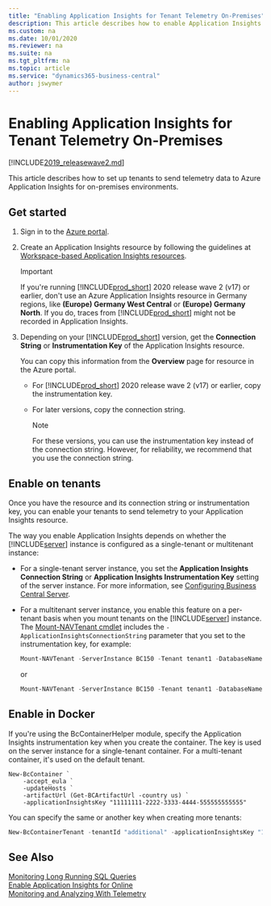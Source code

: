 ```yaml
---
title: "Enabling Application Insights for Tenant Telemetry On-Premises"
description: This article describes how to enable Application Insights for telemetry on-premises. 
ms.custom: na
ms.date: 10/01/2020
ms.reviewer: na
ms.suite: na
ms.tgt_pltfrm: na
ms.topic: article
ms.service: "dynamics365-business-central"
author: jswymer
---
```


# Enabling Application Insights for Tenant Telemetry On-Premises

[!INCLUDE[2019_releasewave2.md](../includes/2019_releasewave2.md)]

This article describes how to set up tenants to send telemetry data to Azure Application Insights for on-premises environments.

<!--
> [!IMPORTANT]
> If you using [!INCLUDE[prod_short](../includes/prod_short.md)] 2020 release wave 2 (v17) or earlier, emitting data to Azure Application Insights resources in Germany regions, like **(Europe) Germany West Central** or **(Europe) Germany North** , doesn't work. Until this issue is fixed, the mitigation is to create an Azure Application Insights resource in a region outside of Germany. Then, when the issue has been fixed, move the resource to the preferred region.
-->

## <a name="ApplicationInsights"></a>Get started

1. Sign in to the [Azure portal](https://portal.azure.com).
2. Create an Application Insights resource by following the guidelines at [Workspace-based Application Insights resources](/azure/azure-monitor/app/create-workspace-resource).

    > [!IMPORTANT]
    > If you're running [!INCLUDE[prod_short](../includes/prod_short.md)] 2020 release wave 2 (v17) or earlier, don't use an Azure Application Insights resource in Germany regions, like **(Europe) Germany West Central** or **(Europe) Germany North**. If you do, traces from [!INCLUDE[prod_short](../includes/prod_short.md)] might not be recorded in Application Insights.

3. Depending on your [!INCLUDE[prod_short](../includes/prod_short.md)] version, get the **Connection String** or **Instrumentation Key** of the Application Insights resource.

    You can copy this information from the **Overview** page for resource in the Azure portal.

    - For [!INCLUDE[prod_short](../includes/prod_short.md)] 2020 release wave 2 (v17) or earlier, copy the instrumentation key.

    - For later versions, copy the connection string.

        > [!NOTE]
        > For these versions, you can use the instrumentation key instead of the connection string. However, for reliability, we recommend that you use the connection string.  

## Enable on tenants

Once you have the resource and its connection string or instrumentation key, you can enable your tenants to send telemetry to your Application Insights resource.

The way you enable Application Insights depends on whether the [!INCLUDE[server](../developer/includes/server.md)] instance is configured as a single-tenant or multitenant instance:

- For a single-tenant server instance, you set the **Application Insights Connection String** or **Application Insights Instrumentation Key** setting of the server instance. For more information, see [Configuring Business Central Server](configure-server-instance.md#General).

- For a multitenant server instance, you enable this feature on a per-tenant basis when you mount tenants on the [!INCLUDE[server](../developer/includes/server.md)] instance. The [Mount-NAVTenant cmdlet](/powershell/module/microsoft.dynamics.nav.management/mount-navtenant?view=businesscentral-ps) includes the `-ApplicationInsightsConnectionString` parameter that you set to the instrumentation key, for example:

    ```powershell
    Mount-NAVTenant -ServerInstance BC150 -Tenant tenant1 -DatabaseName "Demo Database BC (18-0)" -DatabaseServer localhost -DatabaseInstance BCDEMO -ApplicationInsightsConnectionString InstrumentationKey=11111111-2222-3333-4444-555555555555;IngestionEndpoint=https://westeurope-1.in.applicationinsights.azure.com/
    ```

    or

    ```powershell
    Mount-NAVTenant -ServerInstance BC150 -Tenant tenant1 -DatabaseName "Demo Database BC (18-0)" -DatabaseServer localhost -DatabaseInstance BCDEMO -ApplicationInsightsKey 11111111-2222-3333-4444-555555555555
    ```

## Enable in Docker

If you're using the BcContainerHelper module, specify the Application Insights instrumentation key when you create the container. The key is used on the server instance for a single-tenant container. For a multi-tenant container, it's used on the default tenant.

```
New-BcContainer `
    -accept_eula `
    -updateHosts `
    -artifactUrl (Get-BCArtifactUrl -country us) `
    -applicationInsightsKey "11111111-2222-3333-4444-555555555555" 
```

You can specify the same or another key when creating more tenants:

```powershell
New-BcContainerTenant -tenantId "additional" -applicationInsightsKey "11111111-2222-3333-4444-555555555555" 
```

## See Also

[Monitoring Long Running SQL Queries](monitor-long-running-sql-queries-event-log.md)  
[Enable Application Insights for Online](tenant-admin-center-telemetry.md#appinsights)  
[Monitoring and Analyzing With Telemetry](telemetry-overview.md)  
